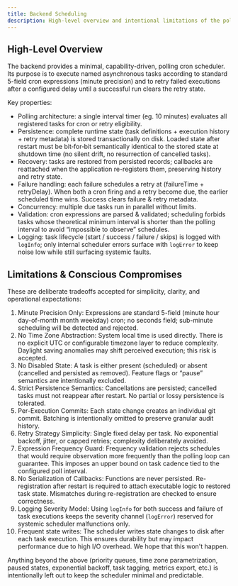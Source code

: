 ```yaml
---
title: Backend Scheduling
description: High-level overview and intentional limitations of the polling scheduler
---
```


## High-Level Overview

The backend provides a minimal, capability-driven, polling cron scheduler. Its purpose is to execute named asynchronous tasks according to standard 5-field cron expressions (minute precision) and to retry failed executions after a configured delay until a successful run clears the retry state.

Key properties:
- Polling architecture: a single interval timer (eg. 10 minutes) evaluates all registered tasks for cron or retry eligibility.
- Persistence: complete runtime state (task definitions + execution history + retry metadata) is stored transactionally on disk. Loaded state after restart must be bit‑for‑bit semantically identical to the stored state at shutdown time (no silent drift, no resurrection of cancelled tasks).
- Recovery: tasks are restored from persisted records; callbacks are reattached when the application re-registers them, preserving history and retry state.
- Failure handling: each failure schedules a retry at (failureTime + retryDelay). When both a cron firing and a retry become due, the earlier scheduled time wins. Success clears failure & retry metadata.
- Concurrency: multiple due tasks run in parallel without limits.
- Validation: cron expressions are parsed & validated; scheduling forbids tasks whose theoretical minimum interval is shorter than the polling interval to avoid “impossible to observe” schedules.
- Logging: task lifecycle (start / success / failure / skips) is logged with `logInfo`; only internal scheduler errors surface with `logError` to keep noise low while still surfacing systemic faults.

## Limitations & Conscious Compromises

These are deliberate tradeoffs accepted for simplicity, clarity, and operational expectations:

1. Minute Precision Only: Expressions are standard 5-field (minute hour day-of-month month weekday) cron; no seconds field; sub-minute scheduling will be detected and rejected.
2. No Time Zone Abstraction: System local time is used directly. There is no explicit UTC or configurable timezone layer to reduce complexity. Daylight saving anomalies may shift perceived execution; this risk is accepted.
3. No Disabled State: A task is either present (scheduled) or absent (cancelled and persisted as removed). Feature flags or “pause” semantics are intentionally excluded.
4. Strict Persistence Semantics: Cancellations are persisted; cancelled tasks must not reappear after restart. No partial or lossy persistence is tolerated.
5. Per-Execution Commits: Each state change creates an individual git commit. Batching is intentionally omitted to preserve granular audit history.
6. Retry Strategy Simplicity: Single fixed delay per task. No exponential backoff, jitter, or capped retries; complexity deliberately avoided.
7. Expression Frequency Guard: Frequency validation rejects schedules that would require observation more frequently than the polling loop can guarantee. This imposes an upper bound on task cadence tied to the configured poll interval.
8. No Serialization of Callbacks: Functions are never persisted. Re-registration after restart is required to attach executable logic to restored task state. Mismatches during re-registration are checked to ensure correctness.
9. Logging Severity Model: Using `logInfo` for both success and failure of task executions keeps the severity channel (`logError`) reserved for systemic scheduler malfunctions only.
10. Frequent state writes: The scheduler writes state changes to disk after each task execution. This ensures durability but may impact performance due to high I/O overhead. We hope that this won't happen.

Anything beyond the above (priority queues, time zone parametrization, paused states, exponential backoff, task tagging, metrics export, etc.) is intentionally left out to keep the scheduler minimal and predictable.
